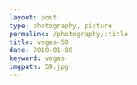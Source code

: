 ```yaml
---
layout: post
type: photography, picture
permalink: /photography/:title
title: vegas-59
date: 2018-01-08
keyword: vegas
imgpath: 59.jpg
---
```



